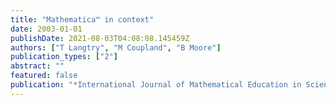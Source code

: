 ```yaml
---
title: "Mathematica™ in context"
date: 2003-01-01
publishDate: 2021-08-03T04:08:08.145459Z
authors: ["T Langtry", "M Coupland", "B Moore"]
publication_types: ["2"]
abstract: ""
featured: false
publication: "*International Journal of Mathematical Education in Science and Technology 34 …*"
---
```


